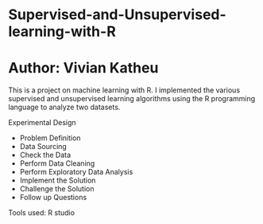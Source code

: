 # Supervised-and-Unsupervised-learning-with-R
# Author: Vivian Katheu
This is a project on machine learning with R. I implemented the various supervised and unsupervised learning algorithms using the R programming language to analyze two datasets.

Experimental Design

* Problem Definition
* Data Sourcing
* Check the Data
* Perform Data Cleaning
* Perform Exploratory Data Analysis
* Implement the Solution
* Challenge the Solution
* Follow up Questions

Tools used: R studio
